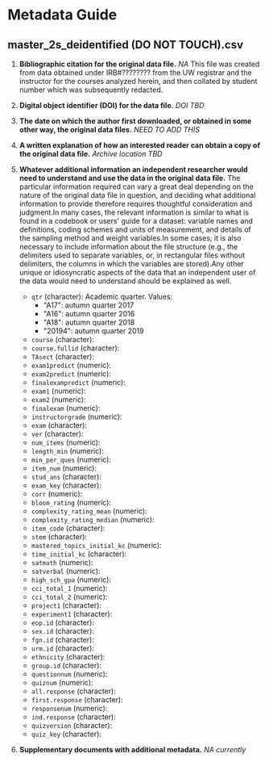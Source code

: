 # Metadata Guide

## master_2s_deidentified (DO NOT TOUCH).csv

1. **Bibliographic citation for the original data file.** _NA_ This file was created from data obtained under IRB#???????? from the UW registrar and the instructor for the courses analyzed herein, and then collated by student number which was subsequently redacted.
1. **Digital object identifier (DOI) for the data file.** _DOI TBD_
1. **The date on which the author first downloaded, or obtained in some other way, the original data files.** _NEED TO ADD THIS_
1. **A written explanation of how an interested reader can obtain a copy of the original data file.** _Archive location TBD_
1. **Whatever additional information an independent researcher would need to understand and use the data in the original data file.** The particular information required can vary a great deal depending on the nature of the original data file in question, and deciding what additional information to provide therefore requires thoughtful consideration and judgment.In many cases, the relevant information is similar to what is found in a codebook or users' guide for a dataset: variable names and definitions, coding schemes and units of measurement, and details of the sampling method and weight variables.In some cases, it is also necessary to include information about the file structure (e.g., the delimiters used to separate variables, or, in rectangular files without delimiters, the columns in which the variables are stored).Any other unique or idiosyncratic aspects of the data that an independent user of the data would need to understand should be explained as well.
    - `qtr` (character): Academic quarter. Values: 
        - "A17": autumn quarter 2017
        - "A16": autumn quarter 2016
        - "A18": autumn quarter 2018
        - "20194": autumn quarter 2019
    - `course` (character):
    - `course.fullid` (character):
    - `TAsect` (character):
    - `exam1predict` (numeric):
    - `exam2predict` (numeric):
    - `finalexampredict` (numeric):
    - `exam1` (numeric):
    - `exam2` (numeric):
    - `finalexam` (numeric):
    - `instructorgrade` (numeric):
    - `exam` (character):
    - `ver` (character):
    - `num_items` (numeric):
    - `length_min` (numeric):
    - `min_per_ques` (numeric):
    - `item_num` (numeric):
    - `stud_ans` (character):
    - `exam_key` (character):
    - `corr` (numeric):
    - `bloom_rating` (numeric):
    - `complexity_rating_mean` (numeric):
    - `complexity_rating_median` (numeric):
    - `item_code` (character):
    - `stem` (character):
    - `mastered_topics_initial_kc` (numeric):
    - `time_initial_kc` (character):
    - `satmath` (numeric):
    - `satverbal` (numeric):
    - `high_sch_gpa` (numeric):
    - `cci_total_1` (numeric):
    - `cci_total_2` (numeric):
    - `project1` (character):
    - `experiment1` (character):
    - `eop.id` (character):
    - `sex.id` (character):
    - `fgn.id` (character):
    - `urm.id` (character):
    - `ethnicity` (character):
    - `group.id` (character):
    - `questionnum` (numeric):
    - `quiznum` (numeric):
    - `all.response` (character):
    - `first.response` (character):
    - `responsenum` (numeric):
    - `ind.response` (character):
    - `quizversion` (character):
    - `quiz_key` (character):

1. **Supplementary documents with additional metadata.** _NA currently_
